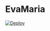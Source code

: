 # EvaMaria

[![Deploy](https://www.herokucdn.com/deploy/button.svg)](https://heroku.com/deploy?template=https://github.com/Mr-dark-prince/EvaMaria)
